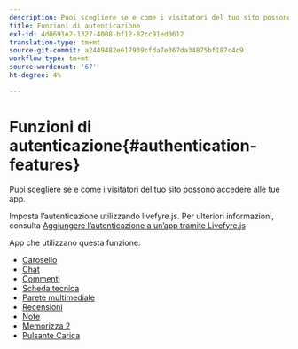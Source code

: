 ```yaml
---
description: Puoi scegliere se e come i visitatori del tuo sito possono accedere alle tue app.
title: Funzioni di autenticazione
exl-id: 4d0691e2-1327-4008-bf12-82cc91ed0612
translation-type: tm+mt
source-git-commit: a2449482e617939cfda7e367da34875bf187c4c9
workflow-type: tm+mt
source-wordcount: '67'
ht-degree: 4%

---
```


# Funzioni di autenticazione{#authentication-features}

Puoi scegliere se e come i visitatori del tuo sito possono accedere alle tue app.

Imposta l’autenticazione utilizzando livefyre.js. Per ulteriori informazioni, consulta [Aggiungere l’autenticazione a un’app tramite Livefyre.js](/help/implementation/c-getting-started/c-implementation-process/c-using-livefyre.js-to-create-customize-and-use-apps-on-your-site.md)

App che utilizzano questa funzione:

* [Carosello](../c-about-apps/c-carousel-app/c-carousel-app.md#c_carousel_app)
* [Chat](../c-about-apps/c-chat-app/c-chat-app.md#c_chat_app)
* [Commenti](/help/using/c-about-apps/c-comments/c-comments.md)
* [Scheda tecnica](../c-about-apps/c-feature-card-app/c-feature-card-app.md#c_feature_card_app)
* [Parete multimediale](../c-about-apps/c-media-wall-app/c-media-wall-app.md#c_media_wall_app)
* [Recensioni](../c-about-apps/c-reviews-app/c-reviews-app.md#c_reviews_app)
* [Note](../c-about-apps/c-sidenotes-app/c-sidenotes-app.md#c_sidenotes_app)
* [Memorizza 2](../c-about-apps/c-storify2/c-storify2.md#c_storify2)
* [Pulsante Carica](../c-about-apps/c-upload-button-app/c-upload-button-app.md#c_upload_button_app)
